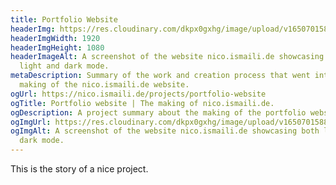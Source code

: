 ```yaml
---
title: Portfolio Website
headerImg: https://res.cloudinary.com/dkpx0gxhg/image/upload/v1650701588/projects/nicoismailide.png
headerImgWidth: 1920
headerImgHeight: 1080
headerImageAlt: A screenshot of the website nico.ismaili.de showcasing both
  light and dark mode.
metaDescription: Summary of the work and creation process that went into the
  making of the nico.ismaili.de website.
ogUrl: https://nico.ismaili.de/projects/portfolio-website
ogTitle: Portfolio website | The making of nico.ismaili.de.
ogDescription: A project summary about the making of the portfolio website for Nico Ismaili.
ogImgUrl: https://res.cloudinary.com/dkpx0gxhg/image/upload/v1650701588/projects/nicoismailide_og.png
ogImgAlt: A screenshot of the website nico.ismaili.de showcasing both light and
  dark mode.
---
```


This is the story of a nice project.